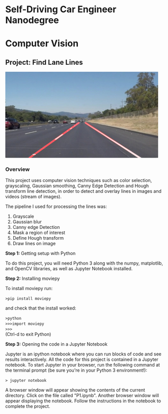 # Self-Driving Car Engineer Nanodegree
# Computer Vision
## Project: Find Lane Lines

<img src="laneLines_thirdPass.jpg" width="480" alt="Combined Image" />

### Overview

This project uses computer vision techniques such as color selection, grayscaling, Gaussian smoothing, Canny Edge Detection and Hough transform line detection, in order to detect and overlay lines in images and videos (stream of images).

The pipeline I used for processing the lines was:

1. Grayscale
2. Gaussian blur
3. Canny edge Detection
4. Mask a region of interest
5. Define Hough transform
6. Draw lines on image

**Step 1:** Getting setup with Python

To do this project, you will need Python 3 along with the numpy, matplotlib, and OpenCV libraries, as well as Jupyter Notebook installed.

**Step 2:** Installing moviepy  

To install moviepy run:

`>pip install moviepy`  

and check that the install worked:

`>python`  
`>>>import moviepy`  
`>>>`  
(Ctrl-d to exit Python)

**Step 3:** Opening the code in a Jupyter Notebook

Jupyter is an ipython notebook where you can run blocks of code and see results interactively.  All the code for this project is contained in a Jupyter notebook. To start Jupyter in your browser, run the following command at the terminal prompt (be sure you're in your Python 3 environment!):

`> jupyter notebook`

A browser window will appear showing the contents of the current directory.  Click on the file called "P1.ipynb".  Another browser window will appear displaying the notebook.  Follow the instructions in the notebook to complete the project.  
